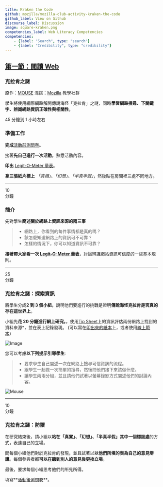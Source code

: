 ```yaml
---
title: Kraken the Code
github: mozilla/mozilla-club-activity-kraken-the-code
github_label: View on Github
discourse_label: Discussion
image: square-kraken.png
competencies_label: Web Literacy Competencies
competencies:
    - {label: "Search", type: "search"}
    - {label: "Credibility", type: "credibility"}
---
```


## [第一節：閱讀 Web](http://mozilla.github.io/webmaker-curriculum/WebLiteracyBasics-I/)

### 克拉肯之謎

原作：[MOUSE](http://mouse.org/)  混搭：[Mozilla](https://webmaker.org/mentor) 教學社群

學生將使用網際網路解開傳說海怪「克拉肯」之謎，同時**學習網路搜尋、下關鍵字、辨識網路資訊正確性與相關性**。

45 分鐘到 1 小時左右

### 準備工作

**完成**[活動前測問卷](http://goo.gl/forms/Uua6yKIy5E)。

接著**先自己進行一次活動**，熟悉活動內容。

**印出** [Legit-O-Meter 量表](https://docs.google.com/a/zythepsary.com/file/d/0B1vyNnSVEMIDbDVLX1E4ZXRmclE/edit)。

**拿三張紙片標上** *「真相」、「幻想」、「半真半假」*，然後貼在房間裡三處不同地方。

---

10<br>分鐘

### 簡介

先對學生**簡述關於網路上資訊來源的兩三事**

> * 網路上，你看到的每件事情都是真的嗎？
> * 該怎麼知道網路上的資訊可不可靠？
> * 怎樣的情況下，你可以知道資訊不可靠？


**接著帶大家看一次 [Legit-O-Meter 量表](https://docs.google.com/a/zythepsary.com/file/d/0B1vyNnSVEMIDbDVLX1E4ZXRmclE/edit)**，討論辨識網站資訊可信度的一些基本規則。

---

25<br>分鐘

### 克拉肯之謎：探索資訊

將學生分成**2 到 3 個小組**，說明他們要進行的挑戰是證明**傳說海怪克拉肯是否真的存在這世界上**。

小組先**花 20 分鐘進行網上研究。**，使用[Tip Sheet](legit-o-meter.html)上的資訊評估兩份網路上找到的資料來源*，並在表上記錄發現。 (可以寫在[印出來的紙本](https://docs.google.com/a/zythepsary.com/file/d/0B1vyNnSVEMIDbDVLX1E4ZXRmclE/edit)上，或者使用[線上範本](https://laura.makes.org/thimble/Mjg1NjA2NDAw/kraken-the-code-legit-o-meter)）

![Image](http://mozilla.github.io/webmaker-curriculum/images/kraken-in-progress.jpg)

您可以考慮**以下列提示引導學生**:

> * 要求學生自己闡述一次在網路上搜尋可信資訊的流程。
> * 跟學生一起做一次簡單的搜尋，然後問他們接下來該做什麼。
> * 讓學生兩兩分組，並且請他們試著以螢幕錄影方式闡述他們的討論內容。

![Mouse](http://mozilla.github.io/webmaker-curriculum/images/kraken-finished-example.jpg)

---

10<br>分鐘

### 克拉肯之謎：防禦

在研究結束後，請小組以**站在「真實」、「幻想」、「半真半假」其中一個標誌處**的方式，表達自己的立場。

問每個小組他們對於克拉肯的發現，並且試著以**以他們所填的表為自己的意見辯護**。每個參與者都**可以在聽到別人的意見後更換立場**。

最後，要求每個小組思考他們的所見所得。

填寫**[活動後測問卷](http://goo.gl/forms/ezm6IXWhhM)**。
